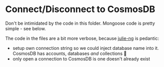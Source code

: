 # Connect/Disconnect to CosmosDB

Don't be intimidated by the code in this folder. Mongoose code is pretty simple - see below.

The code in the files are a bit more verbose, because [julie-ng](https://github.com/julie-ng) is pedantic:

- setup own connection string so we could inject database name into it. CosmosDB has accounts, databases _and_ collections 🤯
- only open a connection to CosmosDB is one doesn't already exist
